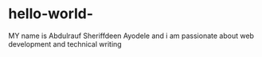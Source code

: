 # hello-world-
MY name is Abdulrauf Sheriffdeen Ayodele and i am passionate about web development and technical writing
